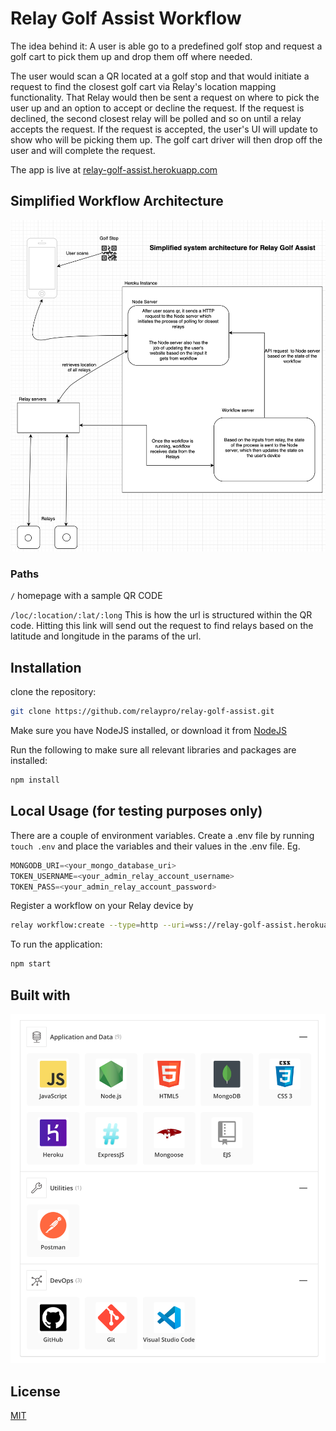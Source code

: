 
# Relay Golf Assist Workflow

The idea behind it: A user is able go to a predefined golf stop and request a golf cart to pick them up and drop them off where needed.

The user would scan a QR located at a golf stop and that would initiate a request to find the closest golf cart via Relay's location mapping functionality. That Relay would then be sent a request on where to pick the user up and an option to accept or decline the request. 
If the request is declined, the second closest relay will be polled and so on until a relay accepts the request. 
If the request is accepted, the user's UI will update to show who will be picking them up. The golf cart driver will then drop off the user and will complete the request. 

The app is live at [relay-golf-assist.herokuapp.com](http://relay-golf-assist.herokuapp.com/)

## Simplified Workflow Architecture
![architecture diagram](https://github.com/relaypro/relay-golf-assist/blob/master/assets/system-architecture.png)
### Paths
`/` homepage with a sample QR CODE

`/loc/:location/:lat/:long` This is how the url is structured within the QR code. Hitting this link will send out the request to find relays based on the latitude and longitude in the params of the url.

## Installation

clone the repository: 

```bash
git clone https://github.com/relaypro/relay-golf-assist.git
```

Make sure you have NodeJS installed, or download it from [NodeJS](https://nodejs.org/en/download/)

Run the following to make sure all relevant libraries and packages are installed:
```bash
npm install
```


## Local Usage (for testing purposes only)

There are a couple of environment variables. Create a .env file by running `touch .env` and place the variables and their values in the .env file.
Eg. 
```python
MONGODB_URI=<your_mongo_database_uri>
TOKEN_USERNAME=<your_admin_relay_account_username>
TOKEN_PASS=<your_admin_relay_account_password>
```

Register a workflow on your Relay device by

```bash
relay workflow:create --type=http --uri=wss://relay-golf-assist.herokuapp.com/golf --name golf-assist <device_id>
```

To run the application: 
```bash
npm start
```

## Built with
![technology stack](https://github.com/relaypro/relay-golf-assist/blob/master/assets/stack.png)

## License
[MIT](https://choosealicense.com/licenses/mit/)
